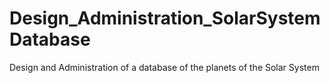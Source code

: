 # Design_Administration_SolarSystemDatabase
Design and Administration of a database of the planets of the Solar System
